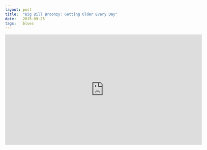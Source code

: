 ```yaml
---
layout: post
title:  "Big Bill Broonzy: Getting Older Every Day"
date:   2015-09-25
tags:   blues
---
```


<iframe width="640" height="360" src="https://www.youtube.com/embed/hIWBbeUge5c"frameborder="0"></iframe>
